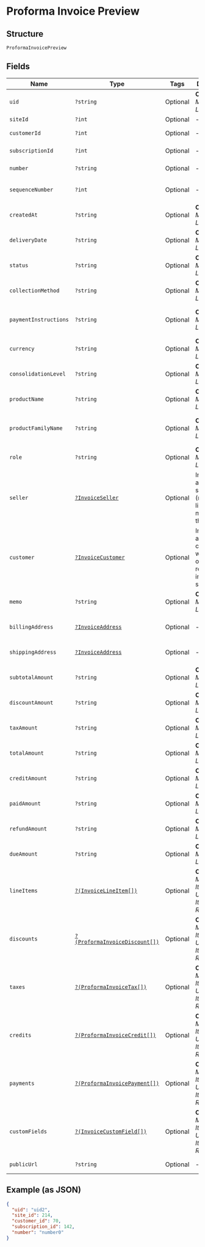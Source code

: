 
# Proforma Invoice Preview

## Structure

`ProformaInvoicePreview`

## Fields

| Name | Type | Tags | Description | Getter | Setter |
|  --- | --- | --- | --- | --- | --- |
| `uid` | `?string` | Optional | **Constraints**: *Minimum Length*: `1` | getUid(): ?string | setUid(?string uid): void |
| `siteId` | `?int` | Optional | - | getSiteId(): ?int | setSiteId(?int siteId): void |
| `customerId` | `?int` | Optional | - | getCustomerId(): ?int | setCustomerId(?int customerId): void |
| `subscriptionId` | `?int` | Optional | - | getSubscriptionId(): ?int | setSubscriptionId(?int subscriptionId): void |
| `number` | `?string` | Optional | - | getNumber(): ?string | setNumber(?string number): void |
| `sequenceNumber` | `?int` | Optional | - | getSequenceNumber(): ?int | setSequenceNumber(?int sequenceNumber): void |
| `createdAt` | `?string` | Optional | **Constraints**: *Minimum Length*: `1` | getCreatedAt(): ?string | setCreatedAt(?string createdAt): void |
| `deliveryDate` | `?string` | Optional | **Constraints**: *Minimum Length*: `1` | getDeliveryDate(): ?string | setDeliveryDate(?string deliveryDate): void |
| `status` | `?string` | Optional | **Constraints**: *Minimum Length*: `1` | getStatus(): ?string | setStatus(?string status): void |
| `collectionMethod` | `?string` | Optional | **Constraints**: *Minimum Length*: `1` | getCollectionMethod(): ?string | setCollectionMethod(?string collectionMethod): void |
| `paymentInstructions` | `?string` | Optional | **Constraints**: *Minimum Length*: `1` | getPaymentInstructions(): ?string | setPaymentInstructions(?string paymentInstructions): void |
| `currency` | `?string` | Optional | **Constraints**: *Minimum Length*: `1` | getCurrency(): ?string | setCurrency(?string currency): void |
| `consolidationLevel` | `?string` | Optional | **Constraints**: *Minimum Length*: `1` | getConsolidationLevel(): ?string | setConsolidationLevel(?string consolidationLevel): void |
| `productName` | `?string` | Optional | **Constraints**: *Minimum Length*: `1` | getProductName(): ?string | setProductName(?string productName): void |
| `productFamilyName` | `?string` | Optional | **Constraints**: *Minimum Length*: `1` | getProductFamilyName(): ?string | setProductFamilyName(?string productFamilyName): void |
| `role` | `?string` | Optional | **Constraints**: *Minimum Length*: `1` | getRole(): ?string | setRole(?string role): void |
| `seller` | [`?InvoiceSeller`](../../doc/models/invoice-seller.md) | Optional | Information about the seller (merchant) listed on the masthead of the invoice. | getSeller(): ?InvoiceSeller | setSeller(?InvoiceSeller seller): void |
| `customer` | [`?InvoiceCustomer`](../../doc/models/invoice-customer.md) | Optional | Information about the customer who is owner or recipient the invoiced subscription. | getCustomer(): ?InvoiceCustomer | setCustomer(?InvoiceCustomer customer): void |
| `memo` | `?string` | Optional | **Constraints**: *Minimum Length*: `1` | getMemo(): ?string | setMemo(?string memo): void |
| `billingAddress` | [`?InvoiceAddress`](../../doc/models/invoice-address.md) | Optional | - | getBillingAddress(): ?InvoiceAddress | setBillingAddress(?InvoiceAddress billingAddress): void |
| `shippingAddress` | [`?InvoiceAddress`](../../doc/models/invoice-address.md) | Optional | - | getShippingAddress(): ?InvoiceAddress | setShippingAddress(?InvoiceAddress shippingAddress): void |
| `subtotalAmount` | `?string` | Optional | **Constraints**: *Minimum Length*: `1` | getSubtotalAmount(): ?string | setSubtotalAmount(?string subtotalAmount): void |
| `discountAmount` | `?string` | Optional | **Constraints**: *Minimum Length*: `1` | getDiscountAmount(): ?string | setDiscountAmount(?string discountAmount): void |
| `taxAmount` | `?string` | Optional | **Constraints**: *Minimum Length*: `1` | getTaxAmount(): ?string | setTaxAmount(?string taxAmount): void |
| `totalAmount` | `?string` | Optional | **Constraints**: *Minimum Length*: `1` | getTotalAmount(): ?string | setTotalAmount(?string totalAmount): void |
| `creditAmount` | `?string` | Optional | **Constraints**: *Minimum Length*: `1` | getCreditAmount(): ?string | setCreditAmount(?string creditAmount): void |
| `paidAmount` | `?string` | Optional | **Constraints**: *Minimum Length*: `1` | getPaidAmount(): ?string | setPaidAmount(?string paidAmount): void |
| `refundAmount` | `?string` | Optional | **Constraints**: *Minimum Length*: `1` | getRefundAmount(): ?string | setRefundAmount(?string refundAmount): void |
| `dueAmount` | `?string` | Optional | **Constraints**: *Minimum Length*: `1` | getDueAmount(): ?string | setDueAmount(?string dueAmount): void |
| `lineItems` | [`?(InvoiceLineItem[])`](../../doc/models/invoice-line-item.md) | Optional | **Constraints**: *Minimum Items*: `1`, *Unique Items Required* | getLineItems(): ?array | setLineItems(?array lineItems): void |
| `discounts` | [`?(ProformaInvoiceDiscount[])`](../../doc/models/proforma-invoice-discount.md) | Optional | **Constraints**: *Minimum Items*: `1`, *Unique Items Required* | getDiscounts(): ?array | setDiscounts(?array discounts): void |
| `taxes` | [`?(ProformaInvoiceTax[])`](../../doc/models/proforma-invoice-tax.md) | Optional | **Constraints**: *Minimum Items*: `1`, *Unique Items Required* | getTaxes(): ?array | setTaxes(?array taxes): void |
| `credits` | [`?(ProformaInvoiceCredit[])`](../../doc/models/proforma-invoice-credit.md) | Optional | **Constraints**: *Minimum Items*: `1`, *Unique Items Required* | getCredits(): ?array | setCredits(?array credits): void |
| `payments` | [`?(ProformaInvoicePayment[])`](../../doc/models/proforma-invoice-payment.md) | Optional | **Constraints**: *Minimum Items*: `1`, *Unique Items Required* | getPayments(): ?array | setPayments(?array payments): void |
| `customFields` | [`?(InvoiceCustomField[])`](../../doc/models/invoice-custom-field.md) | Optional | **Constraints**: *Minimum Items*: `1`, *Unique Items Required* | getCustomFields(): ?array | setCustomFields(?array customFields): void |
| `publicUrl` | `?string` | Optional | - | getPublicUrl(): ?string | setPublicUrl(?string publicUrl): void |

## Example (as JSON)

```json
{
  "uid": "uid2",
  "site_id": 214,
  "customer_id": 70,
  "subscription_id": 142,
  "number": "number0"
}
```

